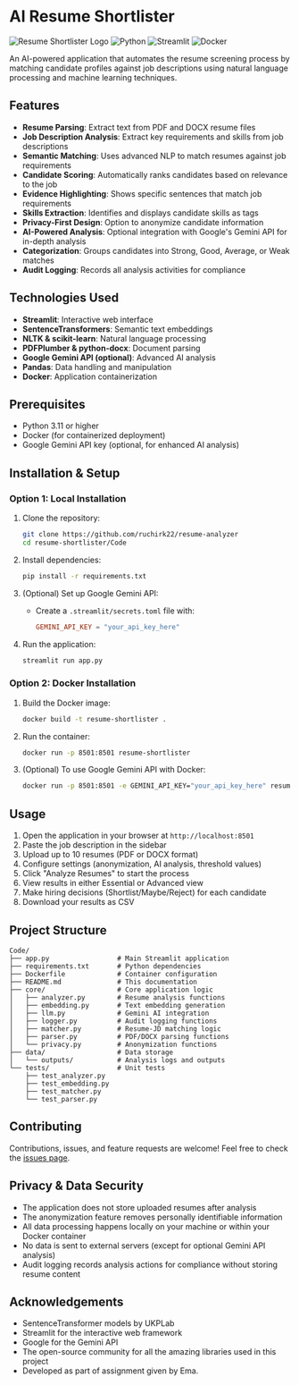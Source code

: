 # AI Resume Shortlister

![Resume Shortlister Logo](https://img.shields.io/badge/AI-Resume%20Shortlister-blue)
![Python](https://img.shields.io/badge/python-3.11-blue.svg)
![Streamlit](https://img.shields.io/badge/streamlit-1.24+-red.svg)
![Docker](https://img.shields.io/badge/docker-ready-green.svg)

An AI-powered application that automates the resume screening process by matching candidate profiles against job descriptions using natural language processing and machine learning techniques.

## Features

- **Resume Parsing**: Extract text from PDF and DOCX resume files
- **Job Description Analysis**: Extract key requirements and skills from job descriptions
- **Semantic Matching**: Uses advanced NLP to match resumes against job requirements
- **Candidate Scoring**: Automatically ranks candidates based on relevance to the job
- **Evidence Highlighting**: Shows specific sentences that match job requirements
- **Skills Extraction**: Identifies and displays candidate skills as tags
- **Privacy-First Design**: Option to anonymize candidate information
- **AI-Powered Analysis**: Optional integration with Google's Gemini API for in-depth analysis
- **Categorization**: Groups candidates into Strong, Good, Average, or Weak matches
- **Audit Logging**: Records all analysis activities for compliance

## Technologies Used

- **Streamlit**: Interactive web interface
- **SentenceTransformers**: Semantic text embeddings
- **NLTK & scikit-learn**: Natural language processing
- **PDFPlumber & python-docx**: Document parsing
- **Google Gemini API (optional)**: Advanced AI analysis
- **Pandas**: Data handling and manipulation
- **Docker**: Application containerization

## Prerequisites

- Python 3.11 or higher
- Docker (for containerized deployment)
- Google Gemini API key (optional, for enhanced AI analysis)

## Installation & Setup

### Option 1: Local Installation

1. Clone the repository:

   ```bash
   git clone https://github.com/ruchirk22/resume-analyzer
   cd resume-shortlister/Code
   ```

2. Install dependencies:

   ```bash
   pip install -r requirements.txt
   ```

3. (Optional) Set up Google Gemini API:
   - Create a `.streamlit/secrets.toml` file with:

     ```toml
     GEMINI_API_KEY = "your_api_key_here"
     ```

4. Run the application:

   ```bash
   streamlit run app.py
   ```

### Option 2: Docker Installation

1. Build the Docker image:

   ```bash
   docker build -t resume-shortlister .
   ```

2. Run the container:

   ```bash
   docker run -p 8501:8501 resume-shortlister
   ```

3. (Optional) To use Google Gemini API with Docker:

   ```bash
   docker run -p 8501:8501 -e GEMINI_API_KEY="your_api_key_here" resume-shortlister
   ```

## Usage

1. Open the application in your browser at `http://localhost:8501`
2. Paste the job description in the sidebar
3. Upload up to 10 resumes (PDF or DOCX format)
4. Configure settings (anonymization, AI analysis, threshold values)
5. Click "Analyze Resumes" to start the process
6. View results in either Essential or Advanced view
7. Make hiring decisions (Shortlist/Maybe/Reject) for each candidate
8. Download your results as CSV

## Project Structure

```text
Code/
├── app.py                 # Main Streamlit application
├── requirements.txt       # Python dependencies
├── Dockerfile             # Container configuration
├── README.md              # This documentation
├── core/                  # Core application logic
│   ├── analyzer.py        # Resume analysis functions
│   ├── embedding.py       # Text embedding generation
│   ├── llm.py             # Gemini AI integration
│   ├── logger.py          # Audit logging functions
│   ├── matcher.py         # Resume-JD matching logic
│   ├── parser.py          # PDF/DOCX parsing functions
│   └── privacy.py         # Anonymization functions
├── data/                  # Data storage
│   └── outputs/           # Analysis logs and outputs
└── tests/                 # Unit tests
    ├── test_analyzer.py
    ├── test_embedding.py
    ├── test_matcher.py
    └── test_parser.py
```

## Contributing

Contributions, issues, and feature requests are welcome! Feel free to check the [issues page](https://github.com/yourusername/resume-shortlister/issues).

## Privacy & Data Security

- The application does not store uploaded resumes after analysis
- The anonymization feature removes personally identifiable information
- All data processing happens locally on your machine or within your Docker container
- No data is sent to external servers (except for optional Gemini API analysis)
- Audit logging records analysis actions for compliance without storing resume content

## Acknowledgements

- SentenceTransformer models by UKPLab
- Streamlit for the interactive web framework
- Google for the Gemini API
- The open-source community for all the amazing libraries used in this project
- Developed as part of assignment given by Ema.
